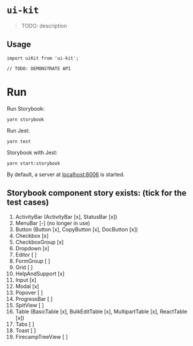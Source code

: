 # `ui-kit`

> TODO: description

## Usage

```
import uiKit from 'ui-kit';

// TODO: DEMONSTRATE API
```

# Run
Run Storybook:
```
yarn storybook
```
Run Jest:
```
yarn test
```
Storybook with Jest:
```
yarn start:storybook
```

By default, a server at [localhost:6006](http://localhost:6006/) is started.

## Storybook component story exists: (tick for the test cases)
1.  ActivityBar (ActivityBar [x], StatusBar [x])
2.  MenuBar [-] (no longer in use)
3.  Button (Button [x], CopyButton [x], DocButton [x])
4.  Checkbox [x]
5.  CheckboxGroup [x]
6.  Dropdown [x]
7.  Editor [ ]
8.  FormGroup [ ]
9.  Grid [ ]
10. HelpAndSupport [x]
11. Input [x]
12. Modal [x]
13. Popover [ ]
14. ProgressBar [ ]
15. SpitView [ ]
16. Table (BasicTable [x], BulkEditTable [x], MultipartTable [x], ReactTable [x])
17. Tabs [ ]
18. Toast [ ]
19. FirecampTreeView [ ]